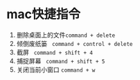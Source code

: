 # mac快捷指令

1. 删除桌面上的文件` command + delete `
2. 倾倒废纸篓 ` command + control + delete`
3. 截屏 ` command + shift + 4`
4. 捕捉屏幕 ` command + shift + 5`
5. 关闭当前小窗口 `command + w`
